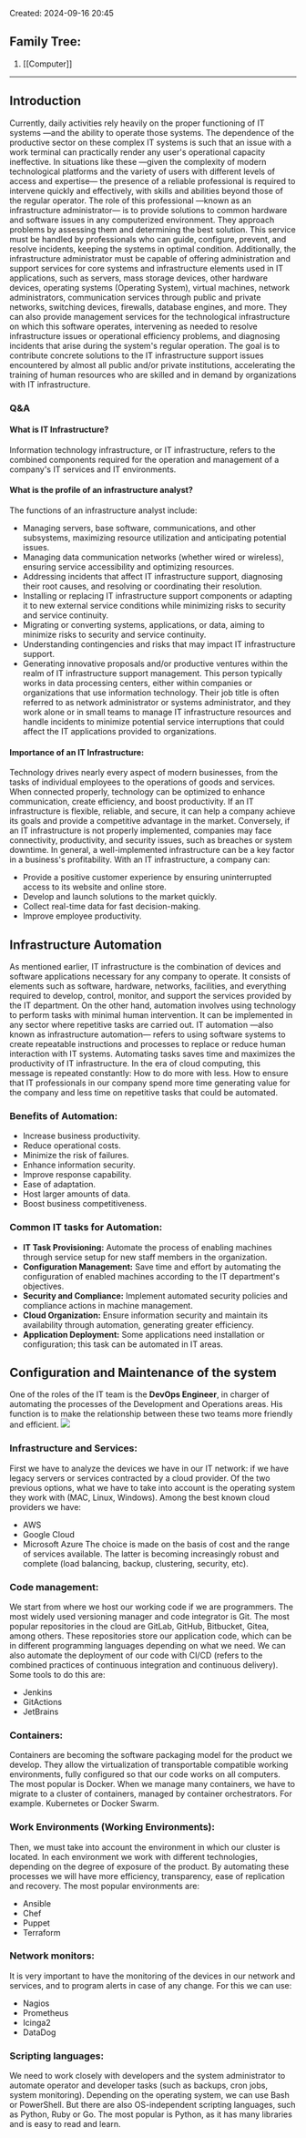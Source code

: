 Created: 2024-09-16 20:45
## Family Tree:
1. [[Computer]]
-- -
## Introduction
Currently, daily activities rely heavily on the proper functioning of IT systems —and the ability to operate those systems. The dependence of the productive sector on these complex IT systems is such that an issue with a work terminal can practically render any user's operational capacity ineffective. In situations like these —given the complexity of modern technological platforms and the variety of users with different levels of access and expertise— the presence of a reliable professional is required to intervene quickly and effectively, with skills and abilities beyond those of the regular operator.
The role of this professional —known as an infrastructure administrator— is to provide solutions to common hardware and software issues in any computerized environment. They approach problems by assessing them and determining the best solution. This service must be handled by professionals who can guide, configure, prevent, and resolve incidents, keeping the systems in optimal condition. Additionally, the infrastructure administrator must be capable of offering administration and support services for core systems and infrastructure elements used in IT applications, such as servers, mass storage devices, other hardware devices, operating systems (Operating System), virtual machines, network administrators, communication services through public and private networks, switching devices, firewalls, database engines, and more. They can also provide management services for the technological infrastructure on which this software operates, intervening as needed to resolve infrastructure issues or operational efficiency problems, and diagnosing incidents that arise during the system's regular operation.
The goal is to contribute concrete solutions to the IT infrastructure support issues encountered by almost all public and/or private institutions, accelerating the training of human resources who are skilled and in demand by organizations with IT infrastructure.
### Q&A
#### What is IT Infrastructure?
Information technology infrastructure, or IT infrastructure, refers to the combined components required for the operation and management of a company's IT services and IT environments.
#### What is the profile of an infrastructure analyst?
The functions of an infrastructure analyst include:
- Managing servers, base software, communications, and other subsystems, maximizing resource utilization and anticipating potential issues.
- Managing data communication networks (whether wired or wireless), ensuring service accessibility and optimizing resources.
- Addressing incidents that affect IT infrastructure support, diagnosing their root causes, and resolving or coordinating their resolution.
- Installing or replacing IT infrastructure support components or adapting it to new external service conditions while minimizing risks to security and service continuity.
- Migrating or converting systems, applications, or data, aiming to minimize risks to security and service continuity.
- Understanding contingencies and risks that may impact IT infrastructure support.
- Generating innovative proposals and/or productive ventures within the realm of IT infrastructure support management.
This person typically works in data processing centers, either within companies or organizations that use information technology. Their job title is often referred to as network administrator or systems administrator, and they work alone or in small teams to manage IT infrastructure resources and handle incidents to minimize potential service interruptions that could affect the IT applications provided to organizations.
#### Importance of an IT Infrastructure:
Technology drives nearly every aspect of modern businesses, from the tasks of individual employees to the operations of goods and services. When connected properly, technology can be optimized to enhance communication, create efficiency, and boost productivity.
If an IT infrastructure is flexible, reliable, and secure, it can help a company achieve its goals and provide a competitive advantage in the market. Conversely, if an IT infrastructure is not properly implemented, companies may face connectivity, productivity, and security issues, such as breaches or system downtime. In general, a well-implemented infrastructure can be a key factor in a business's profitability.
With an IT infrastructure, a company can:
- Provide a positive customer experience by ensuring uninterrupted access to its website and online store.
- Develop and launch solutions to the market quickly.
- Collect real-time data for fast decision-making.
- Improve employee productivity.
## Infrastructure Automation
As mentioned earlier, IT infrastructure is the combination of devices and software applications necessary for any company to operate. It consists of elements such as software, hardware, networks, facilities, and everything required to develop, control, monitor, and support the services provided by the IT department.
On the other hand, automation involves using technology to perform tasks with minimal human intervention. It can be implemented in any sector where repetitive tasks are carried out. IT automation —also known as infrastructure automation— refers to using software systems to create repeatable instructions and processes to replace or reduce human interaction with IT systems. Automating tasks saves time and maximizes the productivity of IT infrastructure.
In the era of cloud computing, this message is repeated constantly: How to do more with less. How to ensure that IT professionals in our company spend more time generating value for the company and less time on repetitive tasks that could be automated.
### Benefits of Automation:
- Increase business productivity.
- Reduce operational costs.
- Minimize the risk of failures.
- Enhance information security.
- Improve response capability.
- Ease of adaptation.
- Host larger amounts of data.
- Boost business competitiveness.
### Common IT tasks for Automation:
- **IT Task Provisioning:** Automate the process of enabling machines through service setup for new staff members in the organization.
- **Configuration Management:** Save time and effort by automating the configuration of enabled machines according to the IT department's objectives.
- **Security and Compliance:** Implement automated security policies and compliance actions in machine management.
- **Cloud Organization:** Ensure information security and maintain its availability through automation, generating greater efficiency.
- **Application Deployment:** Some applications need installation or configuration; this task can be automated in IT areas.
## Configuration and Maintenance of the system
One of the roles of the IT team is the **DevOps Engineer**, in charger of automating the processes of the Development and Operations areas. His function is to make the relationship between these two teams more friendly and efficient.
![](https://lh7-rt.googleusercontent.com/docsz/AD_4nXdnzmti3iOzo7pRKrNIaSgZQ7KQn_9E3Ml4FvRotvGcy9Qn-ukVy2rcKzpCOY_pSlN-ihqGNIASbU7Rl2v5OZx0sZj4qfq62W0Y_8F1O-3Rd67zJ90Ewwp4NUdbgv9_WXiknv3UvF7cybSQ86pU?key=4HNxQ73WcggcMKM9eeZQaw)
### Infrastructure and Services:
First we have to analyze the devices we have in our IT network: if we have legacy servers or services contracted by a cloud provider. Of the two previous options, what we have to take into account is the operating system they work with (MAC, Linux, Windows).
Among the best known cloud providers we have:
- AWS
- Google Cloud
- Microsoft Azure
The choice is made on the basis of cost and the range of services available. The latter is becoming increasingly robust and complete (load balancing, backup, clustering, security, etc).
### Code management:
We start from where we host our working code if we are programmers. The most widely used versioning manager and code integrator is Git. The most popular repositories in the cloud are GitLab, GitHub, Bitbucket, Gitea, among others.
These repositories store our application code, which can be in different programming languages depending on what we need.
We can also automate the deployment of our code with CI/CD (refers to the combined practices of continuous integration and continuous delivery). Some tools to do this are:
- Jenkins
- GitActions
- JetBrains
### Containers:
Containers are becoming the software packaging model for the product we develop. They allow the virtualization of transportable compatible working environments, fully configured so that our code works on all computers. The most popular is Docker.
When we manage many containers, we have to migrate to a cluster of containers, managed by container orchestrators. For example. Kubernetes or Docker Swarm.
### Work Environments (Working Environments):
Then, we must take into account the environment in which our cluster is located.
In each environment we work with different technologies, depending on the degree of exposure of the product. By automating these processes we will have more efficiency, transparency, ease of replication and recovery.
The most popular environments are:
- Ansible
- Chef
- Puppet
- Terraform
### Network monitors:
It is very important to have the monitoring of the devices in our network and services, and to program alerts in case of any change.
For this we can use:
- Nagios
- Prometheus
- Icinga2
- DataDog
### Scripting languages:
We need to work closely with developers and the system administrator to automate operator and developer tasks (such as backups, cron jobs, system monitoring).
Depending on the operating system, we can use Bash or PowerShell.
But there are also OS-independent scripting languages, such as Python, Ruby or Go. The most popular is Python, as it has many libraries and is easy to read and learn.